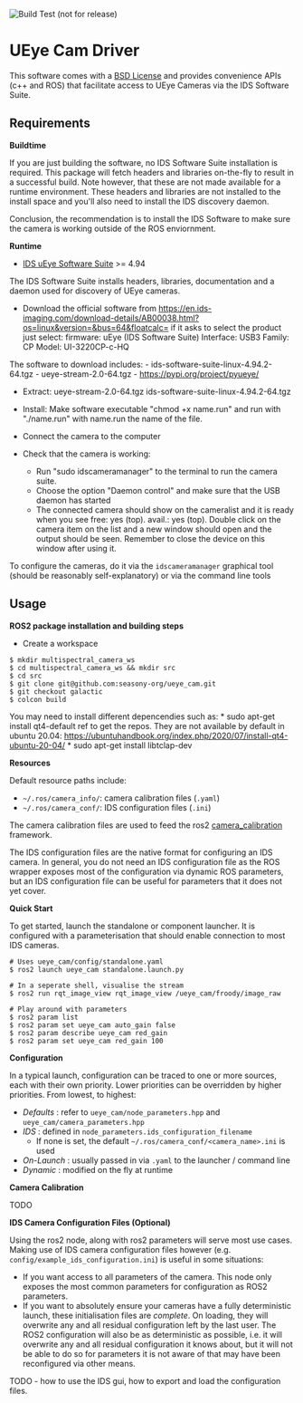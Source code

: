 ![Build Test (not for release)](https://github.com/anqixu/ueye_cam/workflows/Build%20Test%20(not%20for%20release)/badge.svg?branch=master&event=push)

# UEye Cam Driver

This software comes with a [BSD License](./LICENSE) and provides convenience APIs
(c++ and ROS) that facilitate access to UEye Cameras via the IDS Software Suite.

## Requirements

**Buildtime**

If you are just building the software, no IDS Software Suite installation is required.
This package will fetch headers and libraries on-the-fly to result in a successful build.
Note however, that these are not made available for a runtime environment. These headers
and libraries are not installed to the install space and you'll also need to install
the IDS discovery daemon.

Conclusion, the recommendation is to install the IDS Software to make sure the camera is working outside of the ROS enviornment.


**Runtime**

* [IDS uEye Software Suite](https://en.ids-imaging.com/downloads.html) >= 4.94 

The IDS Software Suite installs headers, libraries, documentation and a daemon used for
discovery of UEye cameras.

* Download the official software from 
https://en.ids-imaging.com/download-details/AB00038.html?os=linux&version=&bus=64&floatcalc=
if it asks to select the product just select:
firmware: uEye (IDS Software Suite)
Interface: USB3
Family: CP
Model: UI-3220CP-c-HQ

The software to download includes:
	- ids-software-suite-linux-4.94.2-64.tgz
	- ueye-stream-2.0-64.tgz
	- https://pypi.org/project/pyueye/
	
* Extract:
ueye-stream-2.0-64.tgz
ids-software-suite-linux-4.94.2-64.tgz
* Install:
Make software executable "chmod +x name.run" and run with "./name.run" with name.run the name of the file.

* Connect the camera to the computer
* Check that the camera is working:
	- Run "sudo idscameramanager" to the terminal to run the camera suite.
	- Choose the option "Daemon control" and make sure that the USB daemon has started
	- The connected camera should show on the cameralist and it is ready when you see 
		free: yes (top).
	    avail.: yes (top).
	  Double click on the camera item on the list and a new window should open and the output should be seen. Remember to close the device on this window after using it.

To configure the cameras, do it via the `idscameramanager` graphical tool (should be reasonably
self-explanatory) or via the command line tools

## Usage
**ROS2 package installation and building steps**
* Create a workspace
```
$ mkdir multispectral_camera_ws
$ cd multispectral_camera_ws && mkdir src 
$ cd src
$ git clone git@github.com:seasony-org/ueye_cam.git
$ git checkout galactic
$ colcon build
```

You may need to install different depencendies such as:
	* sudo apt-get install qt4-default 
    ref to get the repos. They are not available by default in ubuntu 20.04:
    https://ubuntuhandbook.org/index.php/2020/07/install-qt4-ubuntu-20-04/
	* sudo apt-get install libtclap-dev

**Resources**

Default resource paths include:

* `~/.ros/camera_info/`:  camera calibration files (`.yaml`)
* `~/.ros/camera_conf/`:  IDS configuration files (`.ini`)

The camera calibration files are used to feed the ros2 [camera_calibration](https://github.com/ros-perception/image_pipeline/tree/ros2/camera_calibration) framework.

The IDS configuration files are the native format for configuring an IDS camera. In general, you do not need an IDS configuration file as the ROS wrapper exposes most of the configuration via dynamic ROS parameters, but an IDS configuration
file can be useful for parameters that it does not yet cover.

**Quick Start**

To get started, launch the standalone or component launcher. It is configured with a parameterisation that should enable connection to most IDS cameras.

```
# Uses ueye_cam/config/standalone.yaml
$ ros2 launch ueye_cam standalone.launch.py

# In a seperate shell, visualise the stream
$ ros2 run rqt_image_view rqt_image_view /ueye_cam/froody/image_raw

# Play around with parameters
$ ros2 param list
$ ros2 param set ueye_cam auto_gain false
$ ros2 param describe ueye_cam red_gain
$ ros2 param set ueye_cam red_gain 100
```

**Configuration**

In a typical launch, configuration can be traced to one or more sources, each with their own priority. Lower priorities can be overridden by higher priorities. From lowest, to highest:

* _Defaults_ : refer to `ueye_cam/node_parameters.hpp` and `ueye_cam/camera_parameters.hpp`
* _IDS_ : defined in `node_parameters.ids_configuration_filename`
    * If none is set, the default `~/.ros/camera_conf/<camera_name>.ini` is used
* _On-Launch_ : usually passed in via `.yaml` to the launcher / command line
* _Dynamic_ : modified on the fly at runtime

**Camera Calibration**

TODO

**IDS Camera Configuration Files (Optional)**

Using the ros2 node, along with ros2 parameters will serve most use cases. Making use of IDS camera configuration files however (e.g. `config/example_ids_configuration.ini`) is useful in some situations:

* If you want access to all parameters of the camera. This node only exposes the most common parameters for configuration as ROS2 parameters.
* If you want to absolutely ensure your cameras have a fully deterministic launch, these initialisation files are *complete*. On loading, they will overwrite any and all residual configuration left by the last user. The ROS2 configuration will also be as deterministic as possible, i.e. it will overwrite any and all residual configuration it knows about, but it will not be able to do so for parameters it is not aware of that may have been reconfigured via other means.

TODO - how to use the IDS gui, how to export and load the configuration files.
